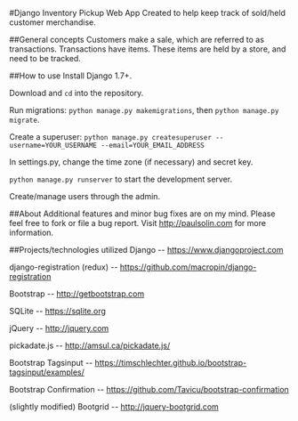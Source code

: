 #Django Inventory Pickup Web App
Created to help keep track of sold/held customer merchandise.


##General concepts
Customers make a sale, which are referred to as transactions.  Transactions have items.  These items are held by a store, and need to be tracked.


##How to use
Install Django 1.7+.

Download and `cd` into the repository.

Run migrations: `python manage.py makemigrations`, then `python manage.py migrate`.

Create a superuser: `python manage.py createsuperuser --username=YOUR_USERNAME --email=YOUR_EMAIL_ADDRESS`

In settings.py, change the time zone (if necessary) and secret key.

`python manage.py runserver` to start the development server.

Create/manage users through the admin.


##About
Additional features and minor bug fixes are on my mind.  Please feel free to fork or file a bug report.  Visit http://paulsolin.com for more information.


##Projects/technologies utilized
Django -- https://www.djangoproject.com

django-registration (redux) -- https://github.com/macropin/django-registration

Bootstrap -- http://getbootstrap.com

SQLite -- https://sqlite.org

jQuery -- http://jquery.com

pickadate.js -- http://amsul.ca/pickadate.js/

Bootstrap Tagsinput -- https://timschlechter.github.io/bootstrap-tagsinput/examples/

Bootstrap Confirmation -- https://github.com/Tavicu/bootstrap-confirmation

(slightly modified) Bootgrid -- http://jquery-bootgrid.com